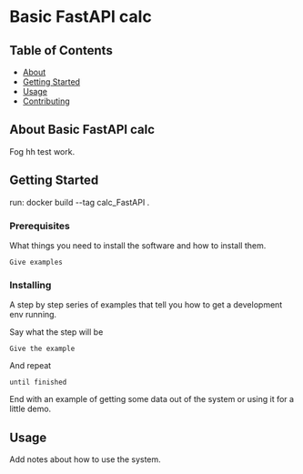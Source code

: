 # Basic FastAPI calc 

## Table of Contents

- [About](#about)
- [Getting Started](#getting_started)
- [Usage](#usage)
- [Contributing](../CONTRIBUTING.md)

## About <a name = "about">Basic FastAPI calc</a>

Fog hh test work.

## Getting Started <a name = "getting_started"></a>

run:
docker build --tag calc_FastAPI .

### Prerequisites

What things you need to install the software and how to install them.

```
Give examples
```

### Installing

A step by step series of examples that tell you how to get a development env running.

Say what the step will be

```
Give the example
```

And repeat

```
until finished
```

End with an example of getting some data out of the system or using it for a little demo.

## Usage <a name = "usage"></a>

Add notes about how to use the system.
